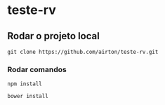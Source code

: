 # teste-rv

## Rodar o projeto local

```git
git clone https://github.com/airton/teste-rv.git
```
### Rodar comandos

```git
npm install
```

```git
bower install
```



